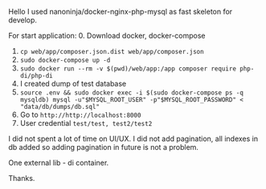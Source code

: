Hello
I used nanoninja/docker-nginx-php-mysql as fast skeleton for develop.

For start application:
0. Download docker, docker-compose
1. ```cp web/app/composer.json.dist web/app/composer.json```
2. ```sudo docker-compose up -d```
3. ```sudo docker run --rm -v $(pwd)/web/app:/app composer require php-di/php-di```
4. I created dump of test database
5. ```source .env && sudo docker exec -i $(sudo docker-compose ps -q mysqldb) mysql -u"$MYSQL_ROOT_USER" -p"$MYSQL_ROOT_PASSWORD" < "data/db/dumps/db.sql"```
6. Go to ```http://http://localhost:8000```
6. User credential ```test/test, test2/test2```


I did not spent a lot of time on UI/UX.
I did not add pagination, all indexes in db added so adding pagination in future is not a problem.

One external lib - di container.

Thanks.

